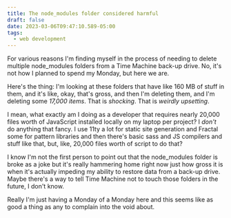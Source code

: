 ```yaml
---
title: The node_modules folder considered harmful
draft: false
date: 2023-03-06T09:47:10.589-05:00
tags:
  - web development
---
```

For various reasons I'm finding myself in the process of needing to delete multiple node_modules folders from a Time Machine back-up drive. No, it's not how I planned to spend my Monday, but here we are.

Here's the thing: I'm looking at these folders that have like 160 MB of stuff in them, and it's like, okay, that's gross, and then I'm deleting them, and I'm deleting some _17,000 items_. That is _shocking_. That is _weirdly upsetting_.

I mean, what exactly am I doing as a developer that requires nearly 20,000 files worth of JavaScript installed locally on my laptop per project? I _don't_ do anything that fancy. I use 11ty a lot for static site generation and Fractal some for pattern libraries and then there's basic sass and JS compilers and stuff like that, but, like, 20,000 files worth of script to do that?

I know I'm not the first person to point out that the node_modules folder is broke as a joke but it's really hammering home right now just how gross it is when it's actually impeding my ability to restore data from a back-up drive. Maybe there's a way to tell Time Machine not to touch those folders in the future, I don't know.

Really I'm just having a Monday of a Monday here and this seems like as good a thing as any to complain into the void about.
